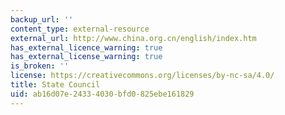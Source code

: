 ```yaml
---
backup_url: ''
content_type: external-resource
external_url: http://www.china.org.cn/english/index.htm
has_external_licence_warning: true
has_external_license_warning: true
is_broken: ''
license: https://creativecommons.org/licenses/by-nc-sa/4.0/
title: State Council
uid: ab16d07e-2433-4030-bfd0-825ebe161829
---
```

